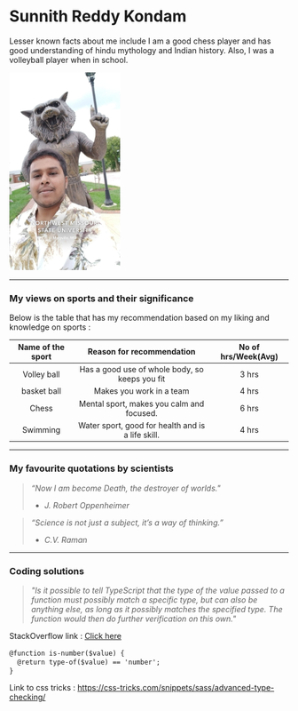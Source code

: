 # Sunnith Reddy Kondam

Lesser known facts about me include I am a good chess player and has good understanding of hindu mythology and Indian history. Also, I was a volleyball player when in school.

<img src="sunnith.jpeg" alt="sunnith" width="200"/>

---

### My views on sports and their significance

Below is the table that has my recommendation based on my liking and knowledge on sports :

|Name of the sport | Reason for recommendation | No of hrs/Week(Avg) |
| :---: | :---: | :---: |
|Volley ball| Has a good use of whole body, so keeps you fit | 3 hrs |
| basket ball | Makes you work in a team | 4 hrs |
| Chess | Mental sport, makes you calm and focused. | 6 hrs |
| Swimming | Water sport, good for health and is a life skill. | 4 hrs |

---

### My favourite quotations by scientists

>  *“Now I am become Death, the destroyer of worlds."*
> - *J. Robert Oppenheimer*

> *“Science is not just a subject, it’s a way of thinking.”*
> - *C.V. Raman*

---

### Coding solutions

> *"Is it possible to tell TypeScript that the type of the value passed to a function must possibly match a specific type, but can also be anything else, as long as it possibly matches the specified type. The function would then do further verification on this own."*

StackOverflow link : [Click here](https://stackoverflow.com/questions/69680459/soft-type-checking-function-parameters)

```
@function is-number($value) {
  @return type-of($value) == 'number';
}
```

Link to css tricks : <https://css-tricks.com/snippets/sass/advanced-type-checking/>
